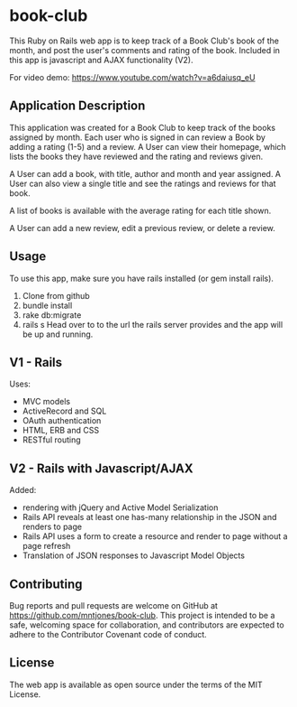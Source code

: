 # book-club

This Ruby on Rails web app is to keep track of a Book Club's book of the month, and post the user's comments and rating of the book. Included in this app is javascript and AJAX functionality (V2).

For video demo: https://www.youtube.com/watch?v=a6daiusq_eU

## Application Description

This application was created for a Book Club to keep track of the books assigned by month. Each user who is signed in can review a Book by adding a rating (1-5) and a review. A User can view their homepage, which lists the books they have reviewed and the rating and reviews given.

A User can add a book, with title, author and month and year assigned. A User can also view a single title and see the ratings and reviews for that book.

A list of books is available with the average rating for each title shown.

A User can add a new review, edit a previous review, or delete a review.


## Usage
To use this app, make sure you have rails installed (or gem install rails). 
1. Clone from github 
2. bundle install
3. rake db:migrate
4. rails s 
Head over to to the url the rails server provides and the app will be up and running.

## V1 - Rails
Uses:
- MVC models
- ActiveRecord and SQL
- OAuth authentication 
- HTML, ERB and CSS
- RESTful routing 

## V2 - Rails with Javascript/AJAX
Added:
- rendering with jQuery and Active Model Serialization
- Rails API reveals at least one has-many relationship in the JSON and renders to page
- Rails API uses a form to create a resource and render to page without a page refresh
- Translation of JSON responses to Javascript Model Objects

## Contributing
Bug reports and pull requests are welcome on GitHub at https://github.com/mntjones/book-club. This project is intended to be a safe, welcoming space for collaboration, and contributors are expected to adhere to the Contributor Covenant code of conduct.

## License
The web app is available as open source under the terms of the MIT License.
